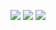 ![](http://github-profile-summary-cards.vercel.app/api/cards/profile-details?username=lucasricci&theme=codeSTACKr)
![](http://github-profile-summary-cards.vercel.app/api/cards/productive-time?username=lucasricci&theme=codeSTACKr&utcOffset=-3)
![](http://github-profile-summary-cards.vercel.app/api/cards/repos-per-language?username=lucasricci&theme=codeSTACKr)
